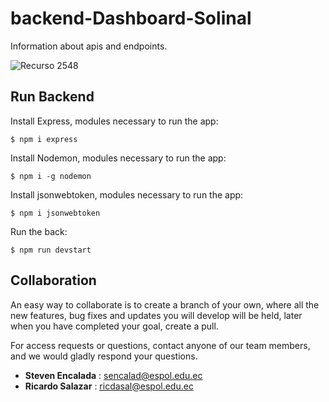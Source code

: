 # backend-Dashboard-Solinal
Information about apis and endpoints.

![Recurso 2548](https://user-images.githubusercontent.com/76632790/224378188-b051e276-e261-4f84-928a-6b666533e8a7.png)

## Run Backend
Install Express, modules necessary to run the app: 
```
$ npm i express 
```
Install Nodemon, modules necessary to run the app:
```
$ npm i -g nodemon
```
Install jsonwebtoken, modules necessary to run the app:
```
$ npm i jsonwebtoken
```
Run the back:
```
$ npm run devstart
```

## Collaboration
An easy way to collaborate is to create a branch of your own, where all the new features, bug fixes and updates you will develop will be held, later when you have completed your goal, create a pull.

For access requests or questions, contact anyone of our team members, and we would gladly respond your questions. 

- **Steven Encalada** : sencalad@espol.edu.ec
- **Ricardo Salazar** : ricdasal@espol.edu.ec

